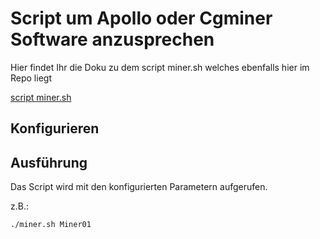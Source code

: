 # Script um Apollo oder Cgminer Software anzusprechen

Hier findet Ihr die Doku zu dem script miner.sh welches ebenfalls hier im Repo liegt 

[script miner.sh](https://github.com/buerzel/HomeAssistant_Miner/blob/main/miner.sh)

## Konfigurieren

## Ausführung
Das Script wird mit den konfigurierten Parametern aufgerufen.

z.B.:
```
./miner.sh Miner01
```
